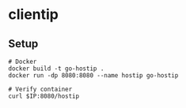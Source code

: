 # clientip

## Setup

```shell
# Docker
docker build -t go-hostip .
docker run -dp 8080:8080 --name hostip go-hostip

# Verify container
curl $IP:8080/hostip
```
